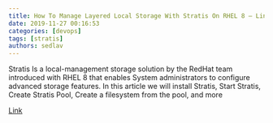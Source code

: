 ```yaml
---
title: How To Manage Layered Local Storage With Stratis On RHEL 8 – Linux Hint
date: 2019-11-27 00:16:53
categories: [devops]
tags: [stratis]
authors: sedlav
---
```


Stratis Is a local-management storage solution by the RedHat team introduced with RHEL 8 that enables System administrators to configure advanced storage features. In this article we will install Stratis, Start Stratis, Create Stratis Pool, Create a filesystem from the pool, and more

[Link](https://linuxhint.com/stratis-storage-rhel8/)
